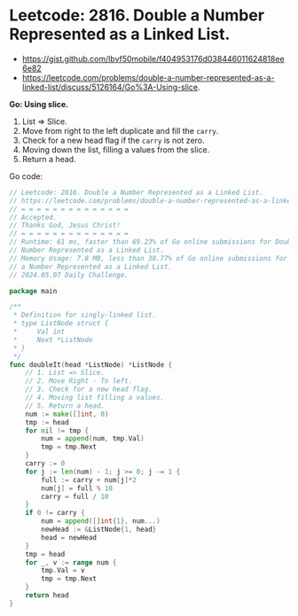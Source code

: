 # Leetcode: 2816. Double a Number Represented as a Linked List.

- https://gist.github.com/lbvf50mobile/f404953176d038446011624818ee6e82
- https://leetcode.com/problems/double-a-number-represented-as-a-linked-list/discuss/5126164/Go%3A-Using-slice.

**Go: Using slice.**

1. List => Slice.
2. Move from right to the left duplicate and fill the `carry`.
3. Check for a new head flag if the `carry` is not zero.
4. Moving down the list, filling a values from the slice.
5. Return a head.

Go code:
```Go
// Leetcode: 2816. Double a Number Represented as a Linked List.
// https://leetcode.com/problems/double-a-number-represented-as-a-linked-list/
// = = = = = = = = = = = = = =
// Accepted.
// Thanks God, Jesus Christ!
// = = = = = = = = = = = = = =
// Runtime: 61 ms, faster than 69.23% of Go online submissions for Double a
// Number Represented as a Linked List.
// Memory Usage: 7.8 MB, less than 30.77% of Go online submissions for Double
// a Number Represented as a Linked List.
// 2024.05.07 Daily Challenge.

package main

/**
 * Definition for singly-linked list.
 * type ListNode struct {
 *     Val int
 *     Next *ListNode
 * }
 */
func doubleIt(head *ListNode) *ListNode {
	// 1. List => Slice.
	// 2. Move Right - To left.
	// 3. Check for a new head flag.
	// 4. Moving list filling a values.
	// 5. Return a head.
	num := make([]int, 0)
	tmp := head
	for nil != tmp {
		num = append(num, tmp.Val)
		tmp = tmp.Next
	}
	carry := 0
	for j := len(num) - 1; j >= 0; j -= 1 {
		full := carry + num[j]*2
		num[j] = full % 10
		carry = full / 10
	}
	if 0 != carry {
		num = append([]int{1}, num...)
		newHead := &ListNode{1, head}
		head = newHead
	}
	tmp = head
	for _, v := range num {
		tmp.Val = v
		tmp = tmp.Next
	}
	return head
}
```
